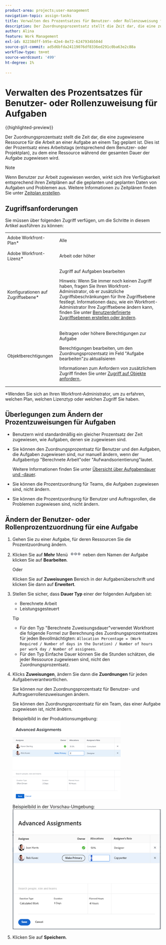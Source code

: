 ```yaml
---
product-area: projects;user-management
navigation-topic: assign-tasks
title: Verwalten des Prozentsatzes für Benutzer- oder Rollenzuweisung für Aufgaben
description: Der Zuordnungsprozentsatz stellt die Zeit dar, die eine zugewiesene Ressource für die Arbeit an einer Aufgabe an einem Tag geplant ist. Dies ist der Prozentsatz eines Arbeitstags (entsprechend dem Benutzer- oder Projektplan), zu dem eine Ressource während der gesamten Dauer der Aufgabe zugewiesen wird.
author: Alina
feature: Work Management
exl-id: 82238dff-b95e-42e4-8e72-6247934b504d
source-git-commit: ad5d6bfda24119076df8336ed291c0ba63e2c88a
workflow-type: tm+mt
source-wordcount: '499'
ht-degree: 1%

---
```


# Verwalten des Prozentsatzes für Benutzer- oder Rollenzuweisung für Aufgaben

{{highlighted-preview}}

Der Zuordnungsprozentsatz stellt die Zeit dar, die eine zugewiesene Ressource für die Arbeit an einer Aufgabe an einem Tag geplant ist. Dies ist der Prozentsatz eines Arbeitstags (entsprechend dem Benutzer- oder Projektplan), zu dem eine Ressource während der gesamten Dauer der Aufgabe zugewiesen wird.

>[!NOTE]
>
>Wenn Benutzer zur Arbeit zugewiesen werden, wirkt sich ihre Verfügbarkeit entsprechend ihren Zeitplänen auf die geplanten und geplanten Daten von Aufgaben und Problemen aus. Weitere Informationen zu Zeitplänen finden Sie unter [Zeitplan erstellen](../../../administration-and-setup/set-up-workfront/configure-timesheets-schedules/create-schedules.md).

## Zugriffsanforderungen

Sie müssen über folgenden Zugriff verfügen, um die Schritte in diesem Artikel ausführen zu können:

<table style="table-layout:auto"> 
 <col> 
 <col> 
 <tbody> 
  <tr> 
   <td role="rowheader">Adobe Workfront-Plan*</td> 
   <td> <p>Alle</p> </td> 
  </tr> 
  <tr> 
   <td role="rowheader">Adobe Workfront-Lizenz*</td> 
   <td> <p>Arbeit oder höher</p> </td> 
  </tr> 
  <tr> 
   <td role="rowheader">Konfigurationen auf Zugriffsebene*</td> 
   <td> <p>Zugriff auf Aufgaben bearbeiten</p> <p>Hinweis: Wenn Sie immer noch keinen Zugriff haben, fragen Sie Ihren Workfront-Administrator, ob er zusätzliche Zugriffsbeschränkungen für Ihre Zugriffsebene festlegt. Informationen dazu, wie ein Workfront-Administrator Ihre Zugriffsebene ändern kann, finden Sie unter <a href="../../../administration-and-setup/add-users/configure-and-grant-access/create-modify-access-levels.md" class="MCXref xref">Benutzerdefinierte Zugriffsebenen erstellen oder ändern</a>.</p> </td> 
  </tr> 
  <tr> 
   <td role="rowheader">Objektberechtigungen</td> 
   <td> <p>Beitragen oder höhere Berechtigungen zur Aufgabe</p> <p>Berechtigungen bearbeiten, um den Zuordnungsprozentsatz im Feld "Aufgabe bearbeiten"zu aktualisieren</p> <p>Informationen zum Anfordern von zusätzlichem Zugriff finden Sie unter <a href="../../../workfront-basics/grant-and-request-access-to-objects/request-access.md" class="MCXref xref">Zugriff auf Objekte anfordern </a>.</p> </td> 
  </tr> 
 </tbody> 
</table>

&#42;Wenden Sie sich an Ihren Workfront-Administrator, um zu erfahren, welchen Plan, welchen Lizenztyp oder welchen Zugriff Sie haben.

## Überlegungen zum Ändern der Prozentzuweisungen für Aufgaben

* Benutzern wird standardmäßig ein gleicher Prozentsatz der Zeit zugewiesen, wie Aufgaben, denen sie zugewiesen sind.
* Sie können den Zuordnungsprozentsatz für Benutzer und den Aufgaben, die Aufgaben zugewiesen sind, nur manuell ändern, wenn der Aufgabentyp &quot;Berechnete Arbeit&quot;oder &quot;Aufwandsorientierung&quot;lautet.

  Weitere Informationen finden Sie unter [Übersicht über Aufgabendauer und -dauer](../../../manage-work/tasks/taskdurtn/task-duration-and-duration-type.md).

* Sie können die Prozentzuordnung für Teams, die Aufgaben zugewiesen sind, nicht ändern.
* Sie können die Prozentzuordnung für Benutzer und Auftragsrollen, die Problemen zugewiesen sind, nicht ändern.

## Ändern der Benutzer- oder Rollenprozentzuordnung für eine Aufgabe

1. Gehen Sie zu einer Aufgabe, für deren Ressourcen Sie die Prozentzuordnung ändern.
1. Klicken Sie auf **Mehr** Menü ![](assets/qs-more-icon-on-an-object.png) neben dem Namen der Aufgabe klicken Sie auf **Bearbeiten**.

   Oder

   Klicken Sie auf **Zuweisungen** Bereich in der Aufgabenüberschrift und klicken Sie dann auf **Erweitert**.

1. Stellen Sie sicher, dass **Dauer Typ** einer der folgenden Aufgaben ist:

   * Berechnete Arbeit
   * Leistungsgesteuert

   >[!TIP]
   >
   >* Für den Typ &quot;Berechnete Zuweisungsdauer&quot;verwendet Workfront die folgende Formel zur Berechnung des Zuordnungsprozentsatzes für jeden Bevollmächtigten: `Allocation Percentage = (Work Required / Number of days in the Duration) / Number of hours per work day / Number of assignees`.
   >* Für den Typ Einfache Dauer können Sie die Stunden schätzen, die jeder Ressource zugewiesen sind, nicht den Zuordnungsprozentsatz.

1. Klicks **Zuweisungen**, ändern Sie dann die **Zuordnungen** für jeden Aufgabenverantwortlichen.

   Sie können nur den Zuordnungsprozentsatz für Benutzer- und Auftragserrollenzuweisungen ändern.

   Sie können den Zuordnungsprozentsatz für ein Team, das einer Aufgabe zugewiesen ist, nicht ändern.

   Beispielbild in der Produktionsumgebung:
   ![](assets/qs-advanced-assignments-box-with-duration-type-and-duration-350x251.png)

   <span class="preview">Beispielbild in der Vorschau-Umgebung:</span>
   ![Zuteilungsprozentsatz ändern](assets/advanced-assignments-allocation-percentage.png)

1. Klicken Sie auf **Speichern**.
